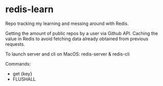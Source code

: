 # redis-learn
Repo tracking my learning and messing around with Redis.

Getting the amount of public repos by a user via Github API. Caching the value in Redis to avoid fetching data already obtained from previous requests.

To launch server and cli on MacOS:
redis-server & redis-cli

Commands:
- get {key}
- FLUSHALL